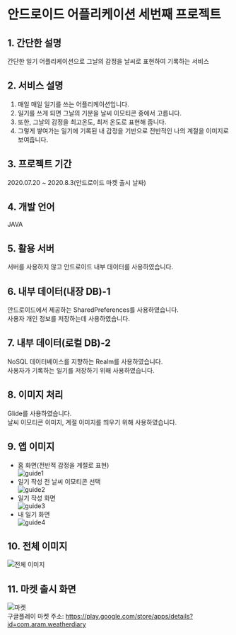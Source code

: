 # 안드로이드 어플리케이션 세번째 프로젝트

## 1. 간단한 설명
간단한 일기 어플리케이션으로 그날의 감정을 날씨로 표현하여 기록하는 서비스

## 2. 서비스 설명
1) 매일 매일 일기를 쓰는 어플리케이션입니다.
2) 일기를 쓰게 되면 그날의 기분을 날씨 이모티콘 중에서 고릅니다.
3) 또한, 그날의 감정을 최고온도, 최저 온도로 표현해 줍니다.
4) 그렇게 쌓여가는 일기에 기록된 내 감정을 기반으로 전반적인 나의 계절을 이미지로 보여줍니다.

## 3. 프로젝트 기간
2020.07.20 ~ 2020.8.3(안드로이드 마켓 출시 날짜)

## 4. 개발 언어
JAVA

## 5. 활용 서버
서버를 사용하지 않고 안드로이드 내부 데이터를 사용하였습니다.

## 6. 내부 데이터(내장 DB)-1
안드로이드에서 제공하는 SharedPreferences를 사용하였습니다.<br>
사용자 개인 정보를 저장하는데 사용하였습니다.

## 7. 내부 데이터(로컬 DB)-2
NoSQL 데이터베이스를 지향하는 Realm를 사용하였습니다.<br>
사용자가 기록하는 일기를 저장하기 위해 사용하였습니다.

## 8. 이미지 처리
Glide를 사용하였습니다.<br>
날씨 이모티콘 이미지, 계절 이미지를 띄우기 위해 사용하였습니다.

## 9. 앱 이미지
* 홈 화면(전반적 감정을 계절로 표현)<br>
![guide1](https://user-images.githubusercontent.com/17876424/106134052-6104bd80-61a9-11eb-9f8a-17dfecedc943.png)<br>
* 일기 작성 전 날씨 이모티콘 선택<br>
![guide2](https://user-images.githubusercontent.com/17876424/106134191-82fe4000-61a9-11eb-8208-2589036db19a.png)<br>
* 일기 작성 화면<br>
![guide3](https://user-images.githubusercontent.com/17876424/106134236-97423d00-61a9-11eb-8b9d-689a24c9a0ce.png)<br>
* 내 일기 화면<br>
![guide4](https://user-images.githubusercontent.com/17876424/106134258-a32dff00-61a9-11eb-8545-37337b473178.png)<br>

## 10. 전체 이미지
![전체 이미지](https://user-images.githubusercontent.com/17876424/106140400-12a7ec80-61b2-11eb-81a5-19b954f377c6.PNG)

## 11. 마켓 출시 화면
![마켓](https://user-images.githubusercontent.com/17876424/106134449-e5574080-61a9-11eb-9d6a-0d1e8dd8fa94.jpg)<br>
구글플레이 마켓 주소: https://play.google.com/store/apps/details?id=com.aram.weatherdiary
